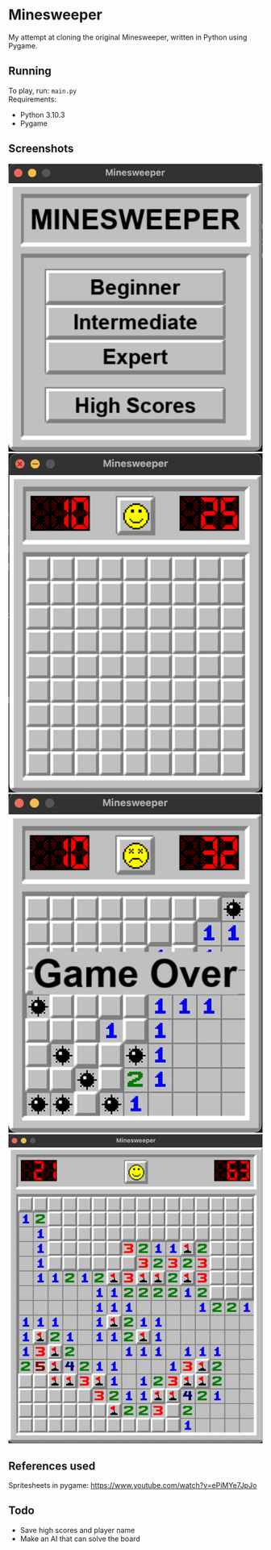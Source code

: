 # Minesweeper

My attempt at cloning the original Minesweeper, written in Python using Pygame.

## Running

To play, run: `main.py` \
Requirements:

- Python 3.10.3
- Pygame

## Screenshots

![ScreenShot](/screenshots/minesweeper_menu.png)
![ScreenShot](/screenshots/minesweeper_screenshot_1.png)
![ScreenShot](/screenshots/minesweeper_screenshot_2.png)
![ScreenShot](/screenshots/minesweeper_screenshot_3.png)

## References used

Spritesheets in pygame:
https://www.youtube.com/watch?v=ePiMYe7JpJo

## Todo

- Save high scores and player name
- Make an AI that can solve the board
